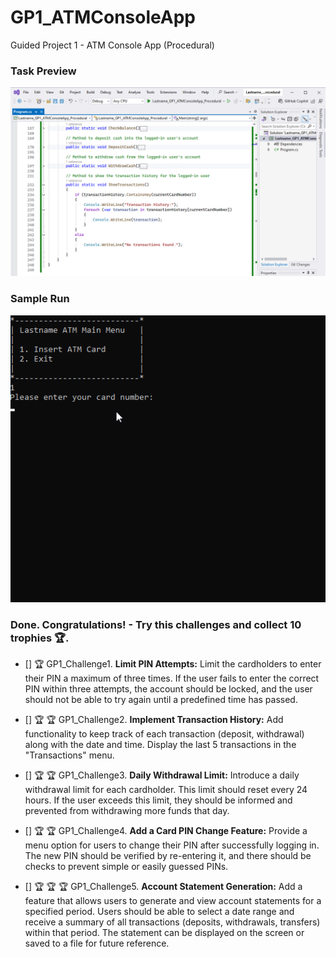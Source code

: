 # GP1_ATMConsoleApp
Guided Project 1 - ATM Console App (Procedural)

### Task Preview
![Implement Transactions](https://github.com/clydeatmcm/GP1_ATMConsoleApp/blob/7.-Implement-Transactions/Task7_Preview.PNG)

### Sample Run
![Implement Transactions Sample Run](https://github.com/clydeatmcm/GP1_ATMConsoleApp/blob/7.-Implement-Transactions/Task7_Preview.gif)

### Done. Congratulations! - Try this challenges and collect 10 trophies 🏆.

- [] 🏆 GP1_Challenge1. **Limit PIN Attempts:** Limit the cardholders to enter their PIN a maximum of three times. If the user fails to enter the correct PIN within three attempts, the account should be locked, and the user should not be able to try again until a predefined time has passed.

- [] 🏆 🏆 GP1_Challenge2. **Implement Transaction History:** Add functionality to keep track of each transaction (deposit, withdrawal) along with the date and time. Display the last 5 transactions in the "Transactions" menu.

- [] 🏆 🏆 GP1_Challenge3. **Daily Withdrawal Limit:** Introduce a daily withdrawal limit for each cardholder. This limit should reset every 24 hours. If the user exceeds this limit, they should be informed and prevented from withdrawing more funds that day.

- [] 🏆 🏆 GP1_Challenge4. **Add a Card PIN Change Feature:** Provide a menu option for users to change their PIN after successfully logging in. The new PIN should be verified by re-entering it, and there should be checks to prevent simple or easily guessed PINs.

- [] 🏆 🏆 🏆 GP1_Challenge5. **Account Statement Generation:** Add a feature that allows users to generate and view account statements for a specified period. Users should be able to select a date range and receive a summary of all transactions (deposits, withdrawals, transfers) within that period. The statement can be displayed on the screen or saved to a file for future reference.
